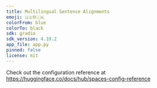 ```yaml
---
title: Multilingual Sentence Alignments
emoji: 🇺🇸🌐🇮🇳
colorFrom: blue
colorTo: black
sdk: gradio
sdk_version: 4.19.2
app_file: app.py
pinned: false
license: mit
---
```


Check out the configuration reference at https://huggingface.co/docs/hub/spaces-config-reference
